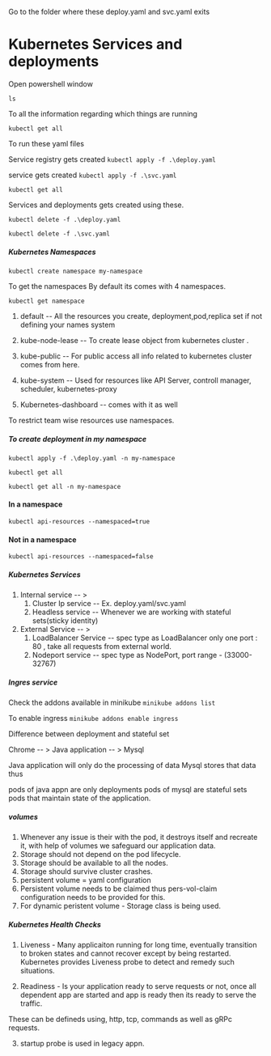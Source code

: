 Go to the folder where these deploy.yaml and svc.yaml exits
# Kubernetes Services and deployments 
Open powershell window

`ls`

To all the information regarding which things are running

`kubectl get all`

To run these yaml files

Service registry gets created
`kubectl apply -f .\deploy.yaml`

service gets created
`kubectl apply -f .\svc.yaml`

`kubectl get all`

Services and deployments gets created using these.

`kubectl delete -f .\deploy.yaml`

`kubectl delete -f .\svc.yaml`  

##### Kubernetes Namespaces

`kubectl create namespace my-namespace`

To get the namespaces
By default its comes with 4 namespaces.

`kubectl get namespace`

1. default --  All the resources you create, deployment,pod,replica set if not defining your names system
2. kube-node-lease -- To create lease object from kubernetes cluster .
3. kube-public -- For public access all info related to kubernetes cluster comes from here.
4. kube-system -- Used for resources like API Server, controll manager, scheduler, kubernetes-proxy

1. Kubernetes-dashboard -- comes with it as well


To restrict team wise resources use namespaces.

##### To create deployment in my namespace
`kubectl apply -f .\deploy.yaml -n my-namespace`

`kubectl get all`

`kubectl get all -n my-namespace`

#### In a namespace
`kubectl api-resources --namespaced=true`

#### Not in a namespace
`kubectl api-resources --namespaced=false`

##### Kubernetes Services

1. Internal service -- > 
    1. Cluster Ip service -- Ex. deploy.yaml/svc.yaml
    2. Headless service -- Whenever we are working with stateful sets(sticky identity)
2. External Service -- >
    1. LoadBalancer Service --  spec type as LoadBalancer only one port : 80 , take all requests from external world.
    2. Nodeport service -- spec type as NodePort, port range - (33000-32767)

##### Ingres service

Check the addons available in minikube
`minikube addons list`

To enable ingress
`minikube addons enable ingress`

Difference between deployment and stateful set

Chrome -- > Java application  -- >  Mysql

Java application will only do the processing of data 
Mysql stores that data thus 

pods of java appn are only deployments
pods of mysql are stateful sets pods that maintain state of the application.

##### volumes
1. Whenever any issue is their with the pod, it destroys itself and recreate it, with help of volumes we safeguard our application data.
2. Storage should not depend on the pod lifecycle.
3. Storage should be available to all the nodes.
4. Storage should survive cluster crashes.
5. persistent volume = yaml configuration 
6. Persistent volume needs to be claimed thus pers-vol-claim configuration needs to be provided for this.
7. For dynamic peristent volume - Storage class is being used.

##### Kubernetes Health Checks
1. Liveness - Many applicaiton running for long time, eventually transition to broken states and cannot recover
except by being restarted. Kubernetes provides Liveness probe to detect and remedy such situations.

2. Readiness - Is your application ready to serve requests or not, once all dependent app are started and app is ready then its ready to serve the traffic.

These can be defineds using, http, tcp, commands as well as gRPc requests.

3. startup probe is used in legacy appn.
